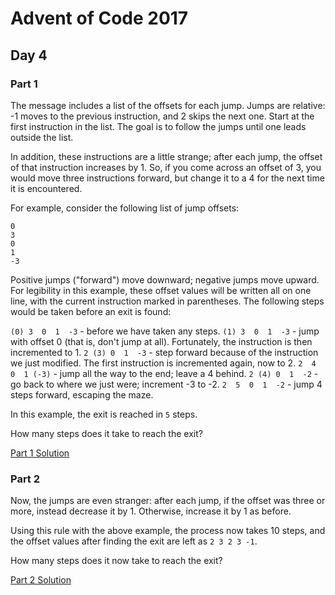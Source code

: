 # Advent of Code 2017
## Day 4

### Part 1
The message includes a list of the offsets for each jump. Jumps are relative: -1 moves to the previous instruction, and 2 skips the next one. Start at the first instruction in the list. The goal is to follow the jumps until one leads outside the list.

In addition, these instructions are a little strange; after each jump, the offset of that instruction increases by 1. So, if you come across an offset of 3, you would move three instructions forward, but change it to a 4 for the next time it is encountered.

For example, consider the following list of jump offsets:
```
0
3
0
1
-3
```

Positive jumps ("forward") move downward; negative jumps move upward. For legibility in this example, these offset values will be written all on one line, with the current instruction marked in parentheses. The following steps would be taken before an exit is found:

`(0) 3  0  1  -3`  - before we have taken any steps.
`(1) 3  0  1  -3`  - jump with offset 0 (that is, don't jump at all). Fortunately, the instruction is then incremented to 1.
 `2 (3) 0  1  -3`  - step forward because of the instruction we just modified. The first instruction is incremented again, now to 2.
 `2  4  0  1 (-3)` - jump all the way to the end; leave a 4 behind.
 `2 (4) 0  1  -2`  - go back to where we just were; increment -3 to -2.
 `2  5  0  1  -2`  - jump 4 steps forward, escaping the maze.

In this example, the exit is reached in `5` steps.

How many steps does it take to reach the exit?

[Part 1 Solution](part1.rb)

### Part 2
Now, the jumps are even stranger: after each jump, if the offset was three or more, instead decrease it by 1. Otherwise, increase it by 1 as before.

Using this rule with the above example, the process now takes 10 steps, and the offset values after finding the exit are left as `2 3 2 3 -1`.

How many steps does it now take to reach the exit?

[Part 2 Solution](part2.rb)